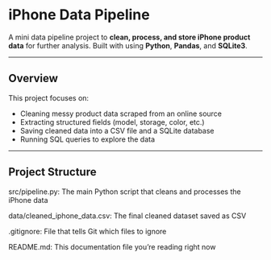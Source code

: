 # iPhone Data Pipeline

A mini data pipeline project to **clean, process, and store iPhone product data** for further analysis. Built with  using **Python**, **Pandas**, and **SQLite3**.

---

##  Overview

This project focuses on:
- Cleaning messy product data scraped from an online source
- Extracting structured fields (model, storage, color, etc.)
- Saving cleaned data into a CSV file and a SQLite database
- Running SQL queries to explore the data

---

##  Project Structure

src/pipeline.py: The main Python script that cleans and processes the iPhone data

data/cleaned_iphone_data.csv: The final cleaned dataset saved as CSV

.gitignore: File that tells Git which files to ignore

README.md: This documentation file you’re reading right now


